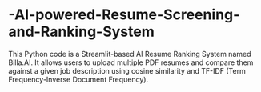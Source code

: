 # -AI-powered-Resume-Screening-and-Ranking-System
This Python code is a Streamlit-based AI Resume Ranking System named Billa.AI. It allows users to upload multiple PDF resumes and compare them against a given job description using cosine similarity and TF-IDF (Term Frequency-Inverse Document Frequency).

